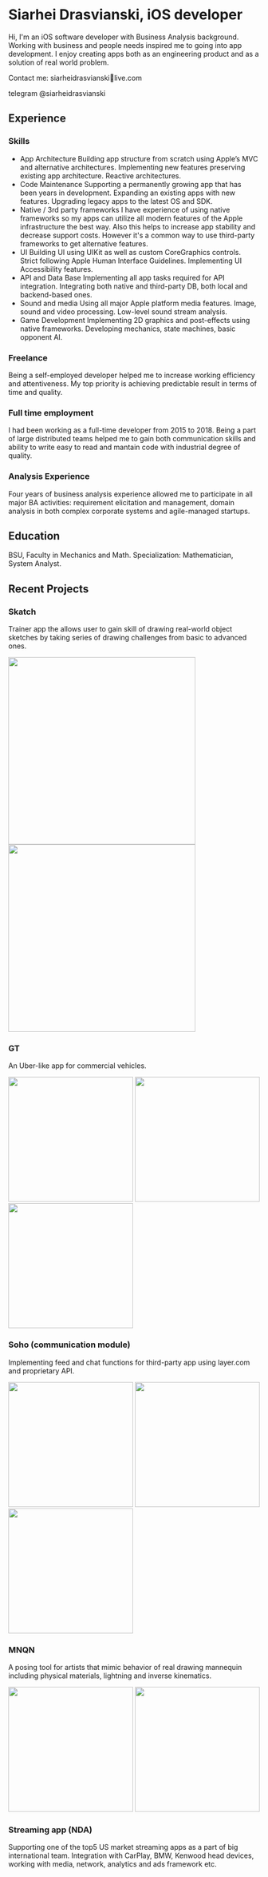 # Siarhei Drasvianski, iOS developer

Hi, I'm an iOS software developer with Business Analysis background. Working with business and people needs inspired me to going into app development. I enjoy creating apps both as an engineering product and as a solution of real world problem.

Contact me:
siarheidrasvianski🐌live.com

telegram @siarheidrasvianski

## Experience
### Skills
- App Architecture
Building app structure from scratch using Apple’s MVC and alternative architectures. Implementing new features preserving existing app architecture. Reactive architectures.
- Code Maintenance 
Supporting a permanently growing app that has been years in development. Expanding an existing apps with new features. Upgrading legacy apps to the latest OS and SDK.
- Native / 3rd party frameworks
I have experience of using native frameworks so my apps can utilize all modern features of the Apple infrastructure the best way. Also this helps to increase app stability and decrease support costs. However it's a common way to use third-party frameworks to get alternative features.
- UI 
Building UI using UIKit as well as custom CoreGraphics controls. Strict following Apple Human Interface Guidelines. Implementing UI Accessibility features.
- API and Data Base
Implementing all app tasks required for API integration. Integrating both native and third-party DB, both local and backend-based ones.
- Sound and media
Using all major Apple platform media features. Image, sound and video processing. Low-level sound stream analysis.
- Game Development
Implementing 2D graphics and post-effects using native frameworks. Developing mechanics, state machines, basic opponent AI.
### Freelance
Being a self-employed developer helped me to increase working efficiency and attentiveness. My top priority is achieving predictable result in terms of time and quality.
### Full time employment
I had been working as a full-time developer from 2015 to 2018. Being a part of large distributed teams helped me to gain both communication skills and ability to write easy to read and mantain code with industrial degree of quality.
### Analysis Experience
Four years of business analysis experience allowed me to participate in all major BA activities: requirement elicitation and management, domain analysis in both complex corporate systems and agile-managed startups.
## Education
BSU, Faculty in Mechanics and Math. Specialization: Mathematician, System Analyst.
## Recent Projects
### Skatch
Trainer app the allows user to gain skill of drawing real-world object sketches by taking series of drawing challenges from basic to advanced ones.

<img src="https://github.com/SiarheiDrasvianski/siarheidrasvianski.github.io/blob/master/appscreens/skatch1.png?raw=true" width="375"> <img src="https://github.com/SiarheiDrasvianski/siarheidrasvianski.github.io/blob/master/appscreens/skatch2.png?raw=true" width="375">
### GT
An Uber-like app for commercial vehicles.

<img src="https://github.com/SiarheiDrasvianski/siarheidrasvianski.github.io/blob/master/appscreens/gt1.png?raw=true" width="250"> <img src="https://github.com/SiarheiDrasvianski/siarheidrasvianski.github.io/blob/master/appscreens/gt2.png?raw=true" width="250"> <img src="https://github.com/SiarheiDrasvianski/siarheidrasvianski.github.io/blob/master/appscreens/gt3.png?raw=true" width="250">
### Soho (communication module)
Implementing feed and chat functions for third-party app using layer.com and proprietary API.

<img src="https://github.com/SiarheiDrasvianski/siarheidrasvianski.github.io/blob/master/appscreens/layer1.png?raw=true" width="250"> <img src="https://github.com/SiarheiDrasvianski/siarheidrasvianski.github.io/blob/master/appscreens/layer2.png?raw=true" width="250"> <img src="https://github.com/SiarheiDrasvianski/siarheidrasvianski.github.io/blob/master/appscreens/layer3.png?raw=true" width="250">
### MNQN
A posing tool for artists that mimic behavior of real drawing mannequin including physical materials, lightning and inverse kinematics.

<img src="https://github.com/SiarheiDrasvianski/siarheidrasvianski.github.io/blob/master/appscreens/mnqn1.PNG?raw=true" width="250"> <img src="https://github.com/SiarheiDrasvianski/siarheidrasvianski.github.io/blob/master/appscreens/mnqn2.PNG?raw=true" width="250"> 

### Streaming app (NDA)
Supporting one of the top5 US market streaming apps as a part of big international team. Integration with CarPlay, BMW, Kenwood head devices, working with media, network, analytics and ads framework etc.


